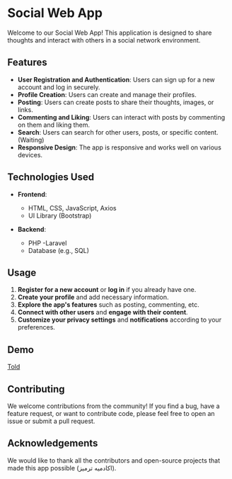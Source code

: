 # Social Web App

Welcome to our Social Web App! This application is designed to share thoughts and interact with others in a social network environment.

## Features

- **User Registration and Authentication**: Users can sign up for a new account and log in securely.
- **Profile Creation**: Users can create and manage their profiles.
- **Posting**: Users can create posts to share their thoughts, images, or links.
- **Commenting and Liking**: Users can interact with posts by commenting on them and liking them.
- **Search**: Users can search for other users, posts, or specific content. (Waiting)
- **Responsive Design**: The app is responsive and works well on various devices.

## Technologies Used

- **Frontend**:
  - HTML, CSS, JavaScript, Axios
  - UI Library (Bootstrap)

- **Backend**:
  - PHP
  -Laravel
  - Database (e.g., SQL)

## Usage

1. **Register for a new account** or **log in** if you already have one.
2. **Create your profile** and add necessary information.
3. **Explore the app's features** such as posting, commenting, etc.
4. **Connect with other users** and **engage with their content**.
5. **Customize your privacy settings** and **notifications** according to your preferences.

## Demo
[Told][site-link]

[site-link]: https://told-site.netlify.app



## Contributing

We welcome contributions from the community! If you find a bug, have a feature request, or want to contribute code, please feel free to open an issue or submit a pull request.


## Acknowledgements

We would like to thank all the contributors and open-source projects that made this app possible (اكادميه ترميز).
